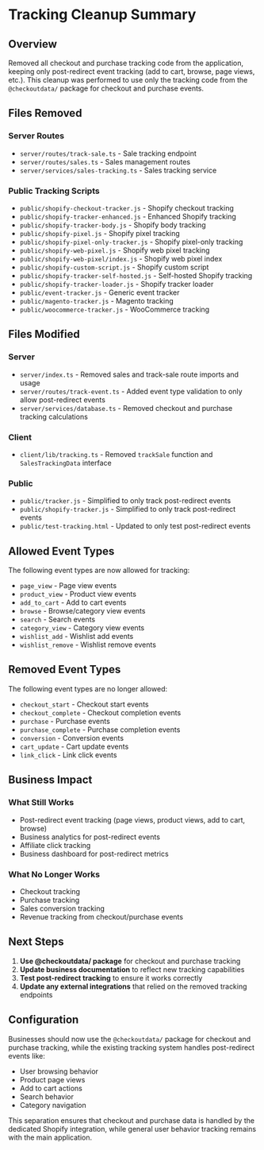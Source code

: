 # Tracking Cleanup Summary

## Overview

Removed all checkout and purchase tracking code from the application, keeping
only post-redirect event tracking (add to cart, browse, page views, etc.). This
cleanup was performed to use only the tracking code from the `@checkoutdata/`
package for checkout and purchase events.

## Files Removed

### Server Routes

- `server/routes/track-sale.ts` - Sale tracking endpoint
- `server/routes/sales.ts` - Sales management routes
- `server/services/sales-tracking.ts` - Sales tracking service

### Public Tracking Scripts

- `public/shopify-checkout-tracker.js` - Shopify checkout tracking
- `public/shopify-tracker-enhanced.js` - Enhanced Shopify tracking
- `public/shopify-tracker-body.js` - Shopify body tracking
- `public/shopify-pixel.js` - Shopify pixel tracking
- `public/shopify-pixel-only-tracker.js` - Shopify pixel-only tracking
- `public/shopify-web-pixel.js` - Shopify web pixel tracking
- `public/shopify-web-pixel/index.js` - Shopify web pixel index
- `public/shopify-custom-script.js` - Shopify custom script
- `public/shopify-tracker-self-hosted.js` - Self-hosted Shopify tracking
- `public/shopify-tracker-loader.js` - Shopify tracker loader
- `public/event-tracker.js` - Generic event tracker
- `public/magento-tracker.js` - Magento tracking
- `public/woocommerce-tracker.js` - WooCommerce tracking

## Files Modified

### Server

- `server/index.ts` - Removed sales and track-sale route imports and usage
- `server/routes/track-event.ts` - Added event type validation to only allow
  post-redirect events
- `server/services/database.ts` - Removed checkout and purchase tracking
  calculations

### Client

- `client/lib/tracking.ts` - Removed `trackSale` function and
  `SalesTrackingData` interface

### Public

- `public/tracker.js` - Simplified to only track post-redirect events
- `public/shopify-tracker.js` - Simplified to only track post-redirect events
- `public/test-tracking.html` - Updated to only test post-redirect events

## Allowed Event Types

The following event types are now allowed for tracking:

- `page_view` - Page view events
- `product_view` - Product view events
- `add_to_cart` - Add to cart events
- `browse` - Browse/category view events
- `search` - Search events
- `category_view` - Category view events
- `wishlist_add` - Wishlist add events
- `wishlist_remove` - Wishlist remove events

## Removed Event Types

The following event types are no longer allowed:

- `checkout_start` - Checkout start events
- `checkout_complete` - Checkout completion events
- `purchase` - Purchase events
- `purchase_complete` - Purchase completion events
- `conversion` - Conversion events
- `cart_update` - Cart update events
- `link_click` - Link click events

## Business Impact

### What Still Works

- Post-redirect event tracking (page views, product views, add to cart, browse)
- Business analytics for post-redirect events
- Affiliate click tracking
- Business dashboard for post-redirect metrics

### What No Longer Works

- Checkout tracking
- Purchase tracking
- Sales conversion tracking
- Revenue tracking from checkout/purchase events

## Next Steps

1. **Use @checkoutdata/ package** for checkout and purchase tracking
2. **Update business documentation** to reflect new tracking capabilities
3. **Test post-redirect tracking** to ensure it works correctly
4. **Update any external integrations** that relied on the removed tracking
   endpoints

## Configuration

Businesses should now use the `@checkoutdata/` package for checkout and purchase
tracking, while the existing tracking system handles post-redirect events like:

- User browsing behavior
- Product page views
- Add to cart actions
- Search behavior
- Category navigation

This separation ensures that checkout and purchase data is handled by the
dedicated Shopify integration, while general user behavior tracking remains with
the main application.
